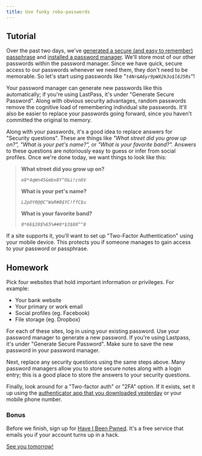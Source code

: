 ```yaml
---
title: Use funky robo-passwords
---
```


## Tutorial

Over the past two days, we've [generated a secure (and easy to remember) passphrase](/2016/1/) and
[installed a password manager](/2016/2/). We'll store most of our other passwords within the password manager. Since
we have quick, secure access to our passwords whenever we need them, they don't need to be memorable. So let's start
using passwords like "_`t4Nr&A6yr9pWX2k3o$l6J5Rs`_"!

Your password manager can generate new passwords like this automatically; if you're using LastPass, it's under "Generate
Secure Password". Along with obvious security advantages, random passwords remove the cognitive load of remembering
individual site passwords. It'll also be easier to replace your passwords going forward, since you haven't committed the
original to memory.

Along with your passwords, it's a good idea to replace answers for "Security questions". These are things like _"What
street did you grow up on?", "What is your pet's name?",_ or _"What is your favorite band?"._ Answers to these questions
are notoriously easy to guess or infer from social profiles. Once we're done today, we want things to look like this:

> **What street did you grow up on?**
>
> _`e8*4qWn45&mbx8Y^O&i!cn6V`_
>
> **What is your pet's name?**
>
> _`L2pOY0@@C^WaR#B$YC!ffC$u`_
>
> **What is your favorite band?**
>
> _`0*66$20$%65%##8*$3$80^^8`_

If a site supports it, you'll want to set up "Two-Factor Authentication" using your mobile device. This protects you if
someone manages to gain access to your password or passphrase.

## Homework

Pick four websites that hold important information or privileges. For example:

 - Your bank website
 - Your primary or work email
 - Social profiles (eg. Facebook)
 - File storage (eg. Dropbox)

For each of these sites, log in using your existing password. Use your password manager to generate a new password. If
you're using Lastpass, it's under "Generate Secure Password". Make sure to save the new password in your password
manager.

Next, replace any security questions using the same steps above. Many password managers allow you to store secure notes
along with a login entry; this is a good place to store the answers to your security questions.

Finally, look around for a "Two-factor auth" or "2FA" option. If it exists, set it up using the
[authenticator app that you downloaded yesterday](/2016/2/) or your mobile phone number.

### Bonus

Before we finish, sign up for [Have I Been Pwned](https://haveibeenpwned.com/NotifyMe). It's a free service that emails
you if your account turns up in a hack.

[See you tomorrow!](/2016/4/)

